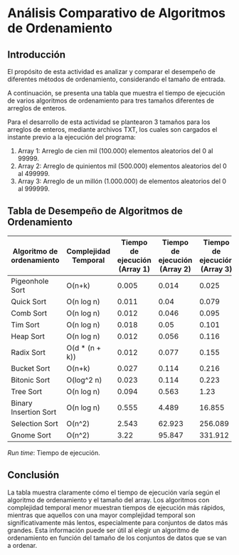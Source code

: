 # Análisis Comparativo de Algoritmos de Ordenamiento

## Introducción
El propósito de esta actividad es analizar y comparar el desempeño de diferentes métodos de ordenamiento, considerando el tamaño de entrada.

A continuación, se presenta una tabla que muestra el tiempo de ejecución de varios algoritmos de ordenamiento para tres tamaños diferentes de arreglos de enteros.

Para el desarrollo de esta actividad se plantearon 3 tamaños para los arreglos de enteros, mediante archivos TXT, los cuales son cargados el instante previo a la ejecución del programa:

1. Array 1: Arreglo de cien mil (100.000) elementos aleatorios del 0 al 99999.
2. Array 2: Arreglo de quinientos mil (500.000) elementos aleatorios del 0 al 499999.
3. Array 3: Arreglo de un millón (1.000.000) de elementos aleatorios del 0 al 999999.

## Tabla de Desempeño de Algoritmos de Ordenamiento

| Algoritmo de ordenamiento | Complejidad Temporal | Tiempo de ejecución (Array 1) | Tiempo de ejecución (Array 2) | Tiempo de ejecución (Array 3) |
| -------------------------- | --------------------- | ---------------------------- | ---------------------------- | ---------------------------- |
| Pigeonhole Sort            | O(n+k)                | 0.005                        | 0.014                        | 0.025                        |
| Quick Sort                 | O(n log n)            | 0.011                        | 0.04                         | 0.079                        |
| Comb Sort                  | O(n log n)            | 0.012                        | 0.046                        | 0.095                        |
| Tim Sort                   | O(n log n)            | 0.018                        | 0.05                         | 0.101                        |
| Heap Sort                  | O(n log n)            | 0.012                        | 0.056                        | 0.116                        |
| Radix Sort                 | O(d * (n + k))        | 0.012                        | 0.077                        | 0.155                        |
| Bucket Sort                | O(n+k)                | 0.027                        | 0.114                        | 0.216                        |
| Bitonic Sort               | O(log^2 n)            | 0.023                        | 0.114                        | 0.223                        |
| Tree Sort                  | O(n log n)            | 0.094                        | 0.563                        | 1.23                         |
| Binary Insertion Sort      | O(n log n)            | 0.555                        | 4.489                        | 16.855                       |
| Selection Sort             | O(n^2)                | 2.543                        | 62.923                       | 256.089                      |
| Gnome Sort                 | O(n^2)                | 3.22                         | 95.847                       | 331.912                      |

*Run time*: Tiempo de ejecución.

## Conclusión
La tabla muestra claramente cómo el tiempo de ejecución varía según el algoritmo de ordenamiento y el tamaño del array. Los algoritmos con complejidad temporal menor muestran tiempos de ejecución más rápidos, mientras que aquellos con una mayor complejidad temporal son significativamente más lentos, especialmente para conjuntos de datos más grandes. Esta información puede ser útil al elegir un algoritmo de ordenamiento en función del tamaño de los conjuntos de datos que se van a ordenar.
